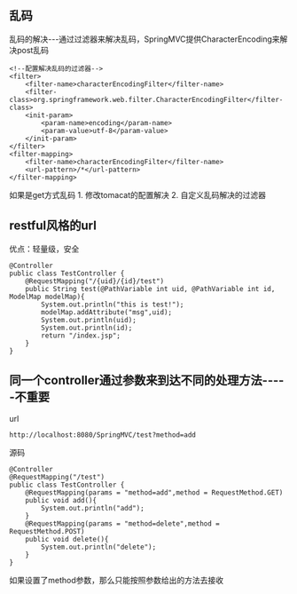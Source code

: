## 乱码

乱码的解决---通过过滤器来解决乱码，SpringMVC提供CharacterEncoding来解决post乱码
```
<!--配置解决乱码的过滤器-->
<filter>
    <filter-name>characterEncodingFilter</filter-name>
    <filter-class>org.springframework.web.filter.CharacterEncodingFilter</filter-class>
    <init-param>
        <param-name>encoding</param-name>
        <param-value>utf-8</param-value>
    </init-param>
</filter>
<filter-mapping>
    <filter-name>characterEncodingFilter</filter-name>
    <url-pattern>/*</url-pattern>
</filter-mapping>
```

如果是get方式乱码
    1. 修改tomacat的配置解决
    2. 自定义乱码解决的过滤器
    
## restful风格的url

优点：轻量级，安全
```
@Controller
public class TestController {
    @RequestMapping("/{uid}/{id}/test")
    public String test(@PathVariable int uid, @PathVariable int id, ModelMap modelMap){
        System.out.println("this is test!");
        modelMap.addAttribute("msg",uid);
        System.out.println(uid);
        System.out.println(id);
        return "/index.jsp";
    }
}
```

## 同一个controller通过参数来到达不同的处理方法-----不重要

url
```
http://localhost:8080/SpringMVC/test?method=add
```

源码
```
@Controller
@RequestMapping("/test")
public class TestController {
    @RequestMapping(params = "method=add",method = RequestMethod.GET)
    public void add(){
        System.out.println("add");
    }
    @RequestMapping(params = "method=delete",method = RequestMethod.POST)
    public void delete(){
        System.out.println("delete");
    }
}
```

如果设置了method参数，那么只能按照参数给出的方法去接收
